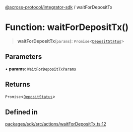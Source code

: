 [@across-protocol/integrator-sdk](../README.md) / waitForDepositTx

# Function: waitForDepositTx()

> **waitForDepositTx**(`params`): `Promise`\<[`DepositStatus`](../type-aliases/DepositStatus.md)\>

## Parameters

• **params**: [`WaitForDepositTxParams`](../type-aliases/WaitForDepositTxParams.md)

## Returns

`Promise`\<[`DepositStatus`](../type-aliases/DepositStatus.md)\>

## Defined in

[packages/sdk/src/actions/waitForDepositTx.ts:12](https://github.com/across-protocol/toolkit/blob/291e746cb19cfa8d76835b72ba70acec1a2f9971/packages/sdk/src/actions/waitForDepositTx.ts#L12)
